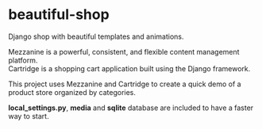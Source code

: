 # beautiful-shop

Django shop with beautiful templates and animations.

Mezzanine is a powerful, consistent, and flexible content management platform.<br>
Cartridge is a shopping cart application built using the Django framework.

This project uses Mezzanine and Cartridge to create a quick demo of a product
store organized by categories.

**local_settings.py**, **media** and **sqlite** database are included to
have a faster way to start.
